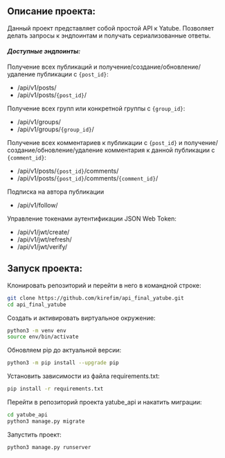 ## Описание проекта:

Данный проект представляет собой простой API к Yatube.
Позволяет делать запросы к эндпоинтам и получать сериализованные ответы.

#### _Доступные эндпоинты:_

Получение всех публикаций и получение/создание/обновление/удаление публикации с `{post_id}`:
- /api/v1/posts/
- /api/v1/posts/`{post_id}`/

Получение всех групп или конкретной группы с `{group_id}`:
- /api/v1/groups/
- /api/v1/groups/`{group_id}`/

Получение всех комментариев к публикации с `{post_id}` и
получение/создание/обновление/удаление комментария к данной публикации с `{comment_id}`:
- /api/v1/posts/`{post_id}`/comments/
- /api/v1/posts/`{post_id}`/comments/`{comment_id}`/

Подписка на автора публикации
- /api/v1/follow/

Управление токенами аутентификации JSON Web Token:
- /api/v1/jwt/create/
- /api/v1/jwt/refresh/
- /api/v1/jwt/verify/
## Запуск проекта:

Клонировать репозиторий и перейти в него в командной строке:

```sh
git clone https://github.com/kirefim/api_final_yatube.git
cd api_final_yatube
```

Cоздать и активировать виртуальное окружение:

```sh
python3 -m venv env
source env/bin/activate
```

Обновляем pip до актуальной версии:

```sh
python3 -m pip install --upgrade pip
```

Установить зависимости из файла requirements.txt:

```sh
pip install -r requirements.txt
```

Перейти в репозиторий проекта yatube_api и накатить миграции:

```sh
cd yatube_api
python3 manage.py migrate
```

Запустить проект:

```sh
python3 manage.py runserver
```
